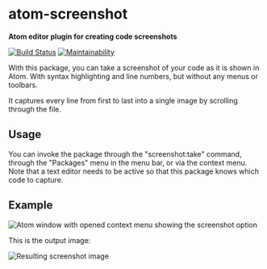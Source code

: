 # atom-screenshot

**Atom editor plugin for creating code screenshots**

[![Build Status](https://travis-ci.com/meyfa/atom-screenshot.svg?branch=master)](https://travis-ci.com/meyfa/atom-screenshot)
[![Maintainability](https://api.codeclimate.com/v1/badges/a8715072f334495f9370/maintainability)](https://codeclimate.com/github/meyfa/atom-screenshot/maintainability)

With this package, you can take a screenshot of your code as it is shown in
Atom. With syntax highlighting and line numbers, but without any menus or
toolbars.

It captures every line from first to last into a single image by scrolling
through the file.

## Usage

You can invoke the package through the "screenshot:take" command, through the
"Packages" menu in the menu bar, or via the context menu. Note that a text
editor needs to be active so that this package knows which code to capture.

## Example

![Atom window with opened context menu showing the screenshot option](https://raw.githubusercontent.com/meyfa/atom-screenshot/master/images/context-menu.png)

This is the output image:

![Resulting screenshot image](https://raw.githubusercontent.com/meyfa/atom-screenshot/master/images/screenshot-take-result.png)
